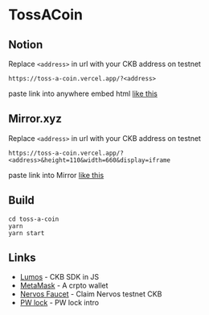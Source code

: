 # TossACoin

## Notion
Replace `<address>` in url with your CKB address on testnet
```
https://toss-a-coin.vercel.app/?<address>
```
paste link into anywhere embed html [like this](https://liriu.notion.site/Toss-A-Coin-like-button-with-CKB-bfdd423fd4bc4f7883a2b1c95d66d970)

## Mirror.xyz
Replace `<address>` in url with your CKB address on testnet
```
https://toss-a-coin.vercel.app/?<address>&height=110&width=660&display=iframe
```
paste link into Mirror [like this](https://mirror.xyz/0x77C6d4c010EaeF7C0dC0080F78ded522AB58A926/hmZrE1s8MB_0rtyP-KtD0HsihMM3nzEpOeJ2ufbTBxU)

## Build
```
cd toss-a-coin
yarn
yarn start
```

## Links

- [Lumos](https://github.com/ckb-js/lumos) - CKB SDK in JS
- [MetaMask](https://metamask.io/) - A crpto wallet
- [Nervos Faucet](https://faucet.nervos.org/) - Claim Nervos testnet CKB
- [PW lock](https://docs.nervos.org/docs/essays/pw-lock) - PW lock intro
